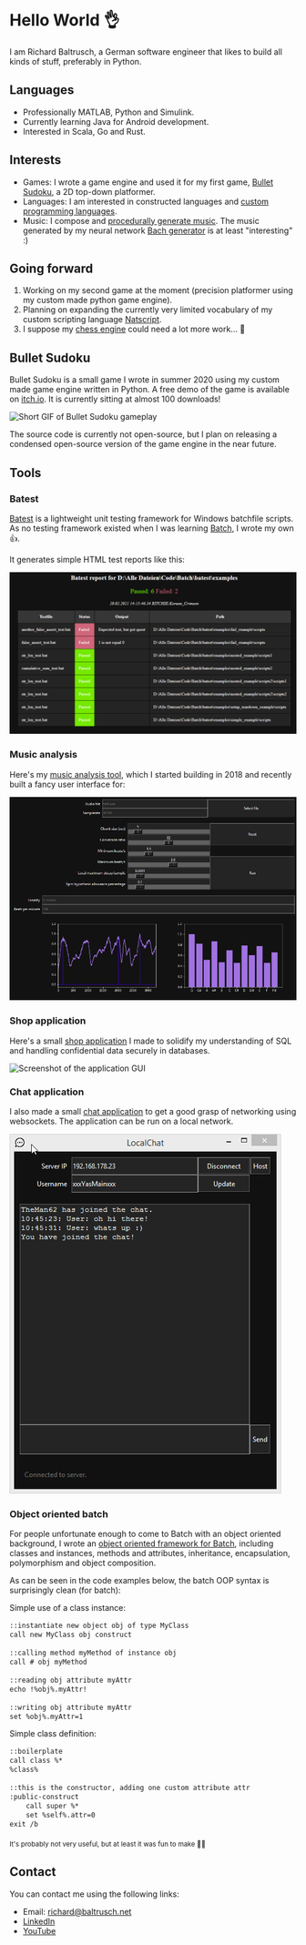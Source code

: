 # Hello World :ok_hand:

I am Richard Baltrusch, a German software engineer that likes to build all kinds of stuff, preferably in Python.

## Languages

- Professionally MATLAB, Python and Simulink.
- Currently learning Java for Android development.
- Interested in Scala, Go and Rust.

## Interests

- Games: I wrote a game engine and used it for my first game, [Bullet Sudoku](https://github.com/rbaltrusch#bullet-sudoku), a 2D top-down platformer.
- Languages: I am interested in constructed languages and [custom programming languages](https://github.com/rbaltrusch/python_interpreter).
- Music: I compose and [procedurally generate music](https://github.com/rbaltrusch/music_generation). The music generated by my neural network [Bach generator](https://github.com/rbaltrusch/bach_generator) is at least "interesting" :)

## Going forward

1) Working on my second game at the moment (precision platformer using my custom made python game engine).
1) Planning on expanding the currently very limited vocabulary of my custom scripting language [Natscript](https://github.com/rbaltrusch/python_interpreter).
1) I suppose my [chess engine](https://github.com/rbaltrusch/chess_engine) could need a lot more work... :shrug:

## Bullet Sudoku

Bullet Sudoku is a small game I wrote in summer 2020 using my custom made game engine written in Python. A free demo of the game is available on [itch.io](https://richardbaltrusch.itch.io/bullet-sudoku). It is currently sitting at almost 100 downloads!

![Short GIF of Bullet Sudoku gameplay](https://i.imgur.com/W5812oP.gif?raw=true "Short GIF of Bullet Sudoku gameplay")

The source code is currently not open-source, but I plan on releasing a condensed open-source version of the game engine in the near future.

## Tools

### Batest

[Batest](https://github.com/rbaltrusch/batest) is a lightweight unit testing framework for Windows batchfile scripts. As no testing framework existed when I was learning [Batch](https://github.com/rbaltrusch/batch), I wrote my own :+1:.

It generates simple HTML test reports like this:

![Screenshots of the test reports](https://github.com/rbaltrusch/batest/blob/master/batest/media/screenshot.png?raw=true)

### Music analysis

Here's my [music analysis tool](https://github.com/rbaltrusch/music_mood_analysis), which I started building in 2018 and recently built a fancy user interface for:

![Screenshot of the analysis GUI](https://github.com/rbaltrusch/music_mood_analysis/blob/master/music_mood_analysis/gui/media/screenshot2.png?raw=true "Screenshot of the analysis GUI")

### Shop application

Here's a small [shop application](https://github.com/rbaltrusch/desktop_shop) I made to solidify my understanding of SQL and handling confidential data securely in databases.

![Screenshot of the application GUI](https://github.com/rbaltrusch/desktop_shop/blob/master/desktop_shop/gui/media/gif.gif?raw=true "Screenshot of the application GUI")

### Chat application

I also made a small [chat application](https://github.com/rbaltrusch/LocalChat) to get a good grasp of networking using websockets. The application can be run on a local network.

![Gif of the application GUI](https://github.com/rbaltrusch/LocalChat/blob/master/src/gui/media/gif1.gif?raw=true "Gif of the application GUI")

### Object oriented batch

For people unfortunate enough to come to Batch with an object oriented background, I wrote an [object oriented framework for Batch](https://github.com/rbaltrusch/objectbatch/wiki), including classes and instances, methods and attributes, inheritance, encapsulation, polymorphism and object composition.

As can be seen in the code examples below, the batch OOP syntax is surprisingly clean (for batch):

Simple use of a class instance:
```batch
::instantiate new object obj of type MyClass
call new MyClass obj construct

::calling method myMethod of instance obj
call # obj myMethod

::reading obj attribute myAttr
echo !%obj%.myAttr!

::writing obj attribute myAttr
set %obj%.myAttr=1
```

Simple class definition:
```batch
::boilerplate
call class %*
%class%

::this is the constructor, adding one custom attribute attr
:public-construct
    call super %*
    set %self%.attr=0
exit /b
```

<sub>It's probably not very useful, but at least it was fun to make :100::100:</sub>

## Contact

You can contact me using the following links:

- Email: [richard@baltrusch.net](mailto:richard@baltrusch.net?subject=[Github])
- [LinkedIn](https://www.linkedin.com/in/richard-baltrusch-aa809a131/)
- [YouTube](https://www.youtube.com/channel/UCBB1v2nSWPvX_9Km-AMGkGQ)


